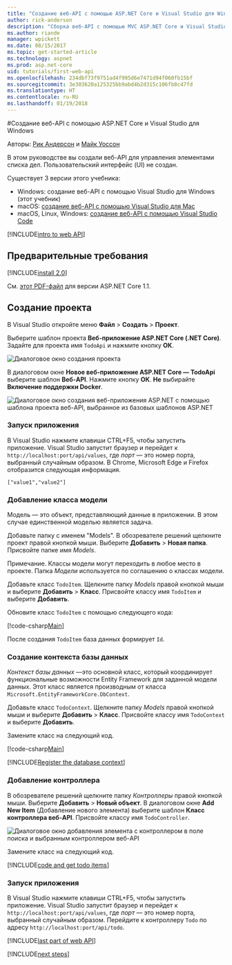 ```yaml
---
title: "Создание веб-API с помощью ASP.NET Core и Visual Studio для Windows"
author: rick-anderson
description: "Сборка веб-API с помощью MVC ASP.NET Core и Visual Studio для Windows"
ms.author: riande
manager: wpickett
ms.date: 08/15/2017
ms.topic: get-started-article
ms.technology: aspnet
ms.prod: asp.net-core
uid: tutorials/first-web-api
ms.openlocfilehash: 234dbf73f9751ad4f995d6e7471d94f060fb15bf
ms.sourcegitcommit: 3e303620a125325bb9abd4b2d315c106fb8c47fd
ms.translationtype: HT
ms.contentlocale: ru-RU
ms.lasthandoff: 01/19/2018
---
```

#<a name="create-a-web-api-with-aspnet-core-and-visual-studio-for-windows"></a>Создание веб-API с помощью ASP.NET Core и Visual Studio для Windows

Авторы: [Рик Андерсон](https://twitter.com/RickAndMSFT) и [Майк Уоссон](https://github.com/mikewasson)

В этом руководстве вы создали веб-API для управления элементами списка дел. Пользовательский интерфейс (UI) не создан.

Существует 3 версии этого учебника:

* Windows: создание веб-API с помощью Visual Studio для Windows (этот учебник)
* macOS: [создание веб-API с помощью Visual Studio для Mac](xref:tutorials/first-web-api-mac)
* macOS, Linux, Windows: [создание веб-API с помощью Visual Studio Code](xref:tutorials/web-api-vsc)

<!-- WARNING: The code AND images in this doc are used by uid: tutorials/web-api-vsc, tutorials/first-web-api-mac and tutorials/first-web-api. If you change any code/images in this tutorial, update uid: tutorials/web-api-vsc -->

[!INCLUDE[intro to web API](../includes/webApi/intro.md)]

## <a name="prerequisites"></a>Предварительные требования

[!INCLUDE[install 2.0](../includes/install2.0.md)]

См. [этот PDF-файл](https://github.com/aspnet/Docs/blob/master/aspnetcore/tutorials/first-web-api/_static/_webAPI.pdf) для версии ASP.NET Core 1.1.

## <a name="create-the-project"></a>Создание проекта

В Visual Studio откройте меню **Файл** > **Создать** > **Проект**.

Выберите шаблон проекта **Веб-приложение ASP.NET Core (.NET Core)**. Задайте для проекта имя `TodoApi` и нажмите кнопку **ОК**.

![Диалоговое окно создания проекта](first-web-api/_static/new-project.png)

В диалоговом окне **Новое веб-приложение ASP.NET Core — TodoApi** выберите шаблон **Веб-API**. Нажмите кнопку **ОК**. **Не** выбирайте **Включение поддержки Docker**.

![Диалоговое окно создания веб-приложения ASP.NET с помощью шаблона проекта веб-API, выбранное из базовых шаблонов ASP.NET](first-web-api/_static/web-api-project.png)

### <a name="launch-the-app"></a>Запуск приложения

В Visual Studio нажмите клавиши CTRL+F5, чтобы запустить приложение. Visual Studio запустит браузер и перейдет к `http://localhost:port/api/values`, где *порт* — это номер порта, выбранный случайным образом. В Chrome, Microsoft Edge и Firefox отобразится следующая информация.

```
["value1","value2"]
```

### <a name="add-a-model-class"></a>Добавление класса модели

Модель — это объект, представляющий данные в приложении. В этом случае единственной моделью является задача.

Добавьте папку с именем "Models". В обозревателе решений щелкните проект правой кнопкой мыши. Выберите **Добавить** > **Новая папка**. Присвойте папке имя *Models*.

Примечание. Классы модели могут переходить в любое место в проекте. Папка *Модели* используется по соглашению о классах модели.

Добавьте класс `TodoItem`. Щелкните папку *Models* правой кнопкой мыши и выберите **Добавить** > **Класс**. Присвойте классу имя `TodoItem` и выберите **Добавить**.

Обновите класс `TodoItem` с помощью следующего кода:

[!code-csharp[Main](first-web-api/sample/TodoApi/Models/TodoItem.cs)]

После создания `TodoItem` база данных формирует `Id`.

### <a name="create-the-database-context"></a>Создание контекста базы данных

*Контекст базы данных* —это основной класс, который координирует функциональные возможности Entity Framework для заданной модели данных. Этот класс является производным от класса `Microsoft.EntityFrameworkCore.DbContext`.

Добавьте класс `TodoContext`. Щелкните папку *Models* правой кнопкой мыши и выберите **Добавить** > **Класс**. Присвойте классу имя `TodoContext` и выберите **Добавить**.

Замените класс на следующий код.

[!code-csharp[Main](first-web-api/sample/TodoApi/Models/TodoContext.cs)]

[!INCLUDE[Register the database context](../includes/webApi/register_dbContext.md)]

### <a name="add-a-controller"></a>Добавление контроллера

В обозревателе решений щелкните папку *Контроллеры* правой кнопкой мыши. Выберите **Добавить** > **Новый объект**. В диалоговом окне **Add New Item** (Добавление нового элемента) выберите шаблон **Класс контроллера веб-API**. Присвойте классу имя `TodoController`.

![Диалоговое окно добавления элемента с контроллером в поле поиска и выбранным контроллером веб-API](first-web-api/_static/new_controller.png)

Замените класс на следующий код.

[!INCLUDE[code and get todo items](../includes/webApi/getTodoItems.md)]

### <a name="launch-the-app"></a>Запуск приложения

В Visual Studio нажмите клавиши CTRL+F5, чтобы запустить приложение. Visual Studio запустит браузер и перейдет к `http://localhost:port/api/values`, где *порт* — это номер порта, выбранный случайным образом. Перейдите к контроллеру `Todo` по адресу `http://localhost:port/api/todo`.

[!INCLUDE[last part of web API](../includes/webApi/end.md)]

[!INCLUDE[next steps](../includes/webApi/next.md)]

